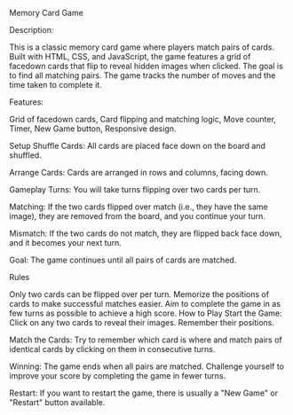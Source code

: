 Memory Card Game

Description:

This is a classic memory card game where players match pairs of cards. Built with HTML, CSS, and JavaScript, the game features a grid of facedown cards that flip to reveal hidden images when clicked. The goal is to find all matching pairs. The game tracks the number of moves and the time taken to complete it.

Features:

Grid of facedown cards,
 Card flipping and matching logic,
 Move counter,
 Timer,
 New Game button,
 Responsive design.

Setup
Shuffle Cards: All cards are placed face down on the board and shuffled.

Arrange Cards: Cards are arranged in rows and columns, facing down.

Gameplay
Turns: You will take turns flipping over two cards per turn.

Matching: If the two cards flipped over match (i.e., they have the same image), they are removed from the board, and you continue your turn.

Mismatch: If the two cards do not match, they are flipped back face down, and it becomes your next turn.

Goal: The game continues until all pairs of cards are matched.

Rules

Only two cards can be flipped over per turn.
Memorize the positions of cards to make successful matches easier.
Aim to complete the game in as few turns as possible to achieve a high score.
How to Play
Start the Game: Click on any two cards to reveal their images. Remember their positions.

Match the Cards: Try to remember which card is where and match pairs of identical cards by clicking on them in consecutive turns.

Winning: The game ends when all pairs are matched. Challenge yourself to improve your score by completing the game in fewer turns.

Restart: If you want to restart the game, there is usually a "New Game" or "Restart" button available.
